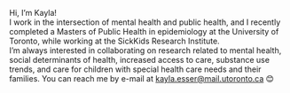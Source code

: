Hi, I’m Kayla!
\
I work in the intersection of mental health and public health, and I recently completed a Masters of Public Health in epidemiology at the University of Toronto, while working at the SickKids Research Institute.
\
I’m always interested in collaborating on research related to mental health, social determinants of health, increased access to care, substance use trends, and care for children with special health care needs and their families. You can reach me by e-mail at kayla.esser@mail.utoronto.ca 😊
